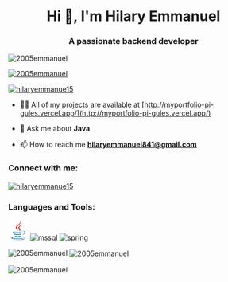 
<h1 align="center">Hi 👋, I'm Hilary Emmanuel</h1>

<h3 align="center">A passionate backend developer</h3>

<p align="left"> <img src="https://komarev.com/ghpvc/?username=2005emmanuel&label=Profile%20views&color=0e75b6&style=flat" alt="2005emmanuel" /> </p>

<p align="left"> <a href="https://github.com/ryo-ma/github-profile-trophy"><img src="https://github-profile-trophy.vercel.app/?username=2005emmanuel" alt="2005emmanuel" /></a> </p>

<p align="left"> <a href="https://twitter.com/hilaryemmanue15" target="blank"><img src="https://img.shields.io/twitter/follow/hilaryemmanue15?logo=twitter&style=for-the-badge" alt="hilaryemmanue15" /></a> </p>

- 👨‍💻 All of my projects are available at [http://myportfolio-pi-gules.vercel.app/](http://myportfolio-pi-gules.vercel.app/)

- 💬 Ask me about **Java**

- 📫 How to reach me **hilaryemmanuel841@gmail.com**

<h3 align="left">Connect with me:</h3>

<p align="left">

<a href="https://twitter.com/hilaryemmanue15" target="blank"><img align="center" src="https://raw.githubusercontent.com/rahuldkjain/github-profile-readme-generator/master/src/images/icons/Social/twitter.svg" alt="hilaryemmanue15" height="30" width="40" /></a>

</p>

<h3 align="left">Languages and Tools:</h3>

<p align="left"> <a href="https://www.java.com" target="_blank" rel="noreferrer"> <img src="https://raw.githubusercontent.com/devicons/devicon/master/icons/java/java-original.svg" alt="java" width="40" height="40"/> </a> <a href="https://www.microsoft.com/en-us/sql-server" target="_blank" rel="noreferrer"> <img src="https://www.svgrepo.com/show/303229/microsoft-sql-server-logo.svg" alt="mssql" width="40" height="40"/> </a> <a href="https://spring.io/" target="_blank" rel="noreferrer"> <img src="https://www.vectorlogo.zone/logos/springio/springio-icon.svg" alt="spring" width="40" height="40"/> </a> </p>

<p><img align="left" src="https://github-readme-stats.vercel.app/api/top-langs?username=2005emmanuel&show_icons=true&locale=en&layout=compact" alt="2005emmanuel" /></p>

<p>&nbsp;<img align="center" src="https://github-readme-stats.vercel.app/api?username=2005emmanuel&show_icons=true&locale=en" alt="2005emmanuel" /></p>

<p><img align="center" src="https://github-readme-streak-stats.herokuapp.com/?user=2005emmanuel&" alt="2005emmanuel" /></p>
